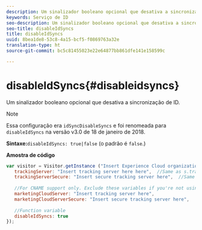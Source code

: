 ```yaml
---
description: Um sinalizador booleano opcional que desativa a sincronização de ID.
keywords: Serviço de ID
seo-description: Um sinalizador booleano opcional que desativa a sincronização de ID.
seo-title: disableIdSyncs
title: disableIdSyncs
uuid: 8bea1de8-53c8-4a15-bcf5-f0869763a32e
translation-type: ht
source-git-commit: bc5c81455023e22e64877bb861dfe141e158599c

---
```



# disableIdSyncs{#disableidsyncs}

Um sinalizador booleano opcional que desativa a sincronização de ID.

>[!NOTE]
>
>Essa configuração era `idSyncDisableSyncs` e foi renomeada para `disableIdSyncs` na versão v3.0 de 18 de janeiro de 2018.

**Sintaxe:**`disableIdSyncs: true|false` (o padrão é `false`.)

**Amostra de código**

```js
var visitor = Visitor.getInstance ("Insert Experience Cloud organization ID here",{ 
   trackingServer: "Insert tracking server here here",  //Same as s.trackingServer 
   trackingServerSecure: "Insert secure tracking server here",  //Same as s.trackingServerSecure 
 
   //For CNAME support only. Exclude these variables if you're not using CNAME 
   marketingCloudServer: "Insert tracking server here", 
   marketingCloudServerSecure: "Insert secure tracking server here", 
 
   //Function variable 
   disableIdSyncs: true 
});
```

